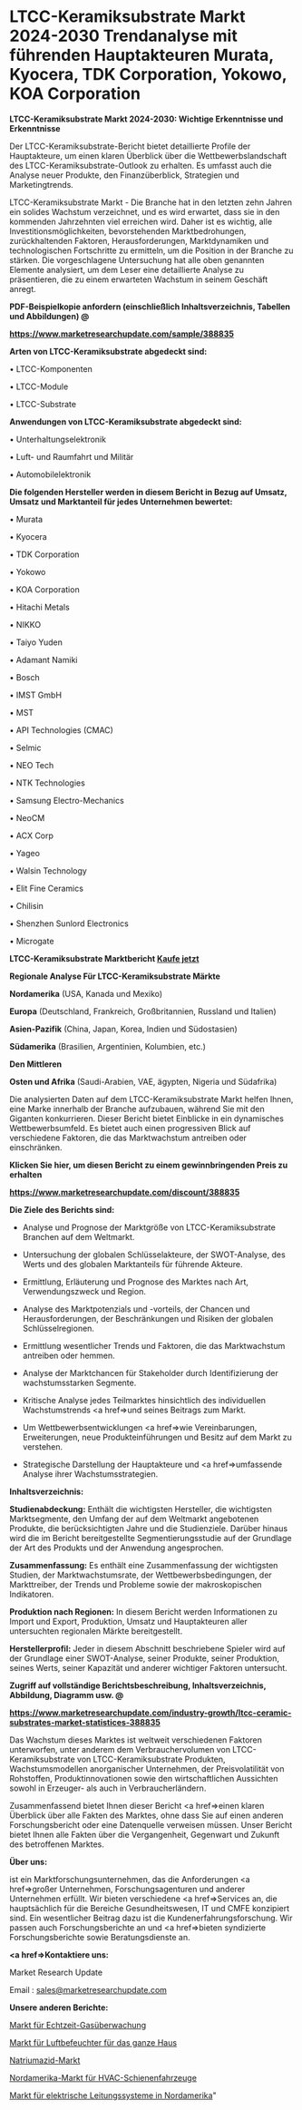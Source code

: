 # LTCC-Keramiksubstrate Markt 2024-2030 Trendanalyse mit führenden Hauptakteuren Murata, Kyocera, TDK Corporation, Yokowo, KOA Corporation

<strong>LTCC-Keramiksubstrate Markt 2024-2030: Wichtige Erkenntnisse und Erkenntnisse</strong>

Der LTCC-Keramiksubstrate-Bericht bietet detaillierte Profile der Hauptakteure, um einen klaren Überblick über die Wettbewerbslandschaft des LTCC-Keramiksubstrate-Outlook zu erhalten. Es umfasst auch die Analyse neuer Produkte, den Finanzüberblick, Strategien und Marketingtrends.

LTCC-Keramiksubstrate Markt - Die Branche hat in den letzten zehn Jahren ein solides Wachstum verzeichnet, und es wird erwartet, dass sie in den kommenden Jahrzehnten viel erreichen wird. Daher ist es wichtig, alle Investitionsmöglichkeiten, bevorstehenden Marktbedrohungen, zurückhaltenden Faktoren, Herausforderungen, Marktdynamiken und technologischen Fortschritte zu ermitteln, um die Position in der Branche zu stärken. Die vorgeschlagene Untersuchung hat alle oben genannten Elemente analysiert, um dem Leser eine detaillierte Analyse zu präsentieren, die zu einem erwarteten Wachstum in seinem Geschäft anregt.



<strong><b>PDF-Beispielkopie anfordern (einschließlich Inhaltsverzeichnis, Tabellen und Abbildungen) @ </b></strong>

<strong><a href=https://www.marketresearchupdate.com/sample/388835>

<strong>https://www.marketresearchupdate.com/sample/388835</u></a></strong></strong>



<strong>Arten von LTCC-Keramiksubstrate abgedeckt sind:</strong>

• LTCC-Komponenten

• LTCC-Module

• LTCC-Substrate



<strong>Anwendungen von LTCC-Keramiksubstrate abgedeckt sind:</strong>

• Unterhaltungselektronik

• Luft- und Raumfahrt und Militär

• Automobilelektronik



<strong>Die folgenden Hersteller werden in diesem Bericht in Bezug auf Umsatz, Umsatz und Marktanteil für jedes Unternehmen bewertet:</strong>

• Murata

• Kyocera

• TDK Corporation

• Yokowo

• KOA Corporation

• Hitachi Metals

• NIKKO

• Taiyo Yuden

• Adamant Namiki

• Bosch

• IMST GmbH

• MST

• API Technologies (CMAC)

• Selmic

• NEO Tech

• NTK Technologies

• Samsung Electro-Mechanics

• NeoCM

• ACX Corp

• Yageo

• Walsin Technology

• Elit Fine Ceramics

• Chilisin

• Shenzhen Sunlord Electronics

• Microgate



<strong>LTCC-Keramiksubstrate Marktbericht <a href=https://www.marketresearchupdate.com/buynow/388835>Kaufe jetzt</a></strong>



<strong>Regionale Analyse Für LTCC-Keramiksubstrate Märkte</strong>



<strong>Nordamerika</strong> (USA, Kanada und Mexiko)



<strong>Europa</strong> (Deutschland, Frankreich, Großbritannien, Russland und Italien)



<strong>Asien-Pazifik</strong> (China, Japan, Korea, Indien und Südostasien)



<strong>Südamerika</strong> (Brasilien, Argentinien, Kolumbien, etc.)



<strong>Den Mittleren</strong> 

<strong>Osten und Afrika</strong> (Saudi-Arabien, VAE, ägypten, Nigeria und Südafrika)

Die analysierten Daten auf dem LTCC-Keramiksubstrate Markt helfen Ihnen, eine Marke innerhalb der Branche aufzubauen, während Sie mit den Giganten konkurrieren. Dieser Bericht bietet Einblicke in ein dynamisches Wettbewerbsumfeld. Es bietet auch einen progressiven Blick auf verschiedene Faktoren, die das Marktwachstum antreiben oder einschränken.



<strong>Klicken Sie hier, um diesen Bericht zu einem gewinnbringenden Preis zu erhalten
</strong>

<strong><a href=https://www.marketresearchupdate.com/discount/388835>https://www.marketresearchupdate.com/discount/388835</b></u></strong></a>



<strong>Die Ziele des Berichts sind:</strong>

- Analyse und Prognose der Marktgröße von LTCC-Keramiksubstrate Branchen auf dem Weltmarkt.

- Untersuchung der globalen Schlüsselakteure, der SWOT-Analyse, des Werts und des globalen Marktanteils für führende Akteure.

- Ermittlung, Erläuterung und Prognose des Marktes nach Art, Verwendungszweck und Region.

- Analyse des Marktpotenzials und -vorteils, der Chancen und Herausforderungen, der Beschränkungen und Risiken der globalen Schlüsselregionen.

- Ermittlung wesentlicher Trends und Faktoren, die das Marktwachstum antreiben oder hemmen.

- Analyse der Marktchancen für Stakeholder durch Identifizierung der wachstumsstarken Segmente.

- Kritische Analyse jedes Teilmarktes hinsichtlich des individuellen Wachstumstrends <a href=>und</a> seines Beitrags zum Markt.

- Um Wettbewerbsentwicklungen <a href=>wie</a> Vereinbarungen, Erweiterungen, neue Produkteinführungen und Besitz auf dem Markt zu verstehen.

- Strategische Darstellung der Hauptakteure und <a href=>umfas</a>sende Analyse ihrer Wachstumsstrategien.



<strong>Inhaltsverzeichnis:</strong>



<strong>Studienabdeckung:</strong> Enthält die wichtigsten Hersteller, die wichtigsten Marktsegmente, den Umfang der auf dem Weltmarkt angebotenen Produkte, die berücksichtigten Jahre und die Studienziele. Darüber hinaus wird die im Bericht bereitgestellte Segmentierungsstudie auf der Grundlage der Art des Produkts und der Anwendung angesprochen.



<strong>Zusammenfassung:</strong> Es enthält eine Zusammenfassung der wichtigsten Studien, der Marktwachstumsrate, der Wettbewerbsbedingungen, der Markttreiber, der Trends und Probleme sowie der makroskopischen Indikatoren.



<strong>Produktion nach Regionen:</strong> In diesem Bericht werden Informationen zu Import und Export, Produktion, Umsatz und Hauptakteuren aller untersuchten regionalen Märkte bereitgestellt.



<strong>Herstellerprofil:</strong> Jeder in diesem Abschnitt beschriebene Spieler wird auf der Grundlage einer SWOT-Analyse, seiner Produkte, seiner Produktion, seines Werts, seiner Kapazität und anderer wichtiger Faktoren untersucht.



<strong><b>Zugriff auf vollständige Berichtsbeschreibung, Inhaltsverzeichnis, Abbildung, Diagramm usw. @ </b></strong>

<strong><a href=https://www.marketresearchupdate.com/industry-growth/ltcc-ceramic-substrates-market-statistices-388835>https://www.marketresearchupdate.com/industry-growth/ltcc-ceramic-substrates-market-statistices-388835</a></strong>

Das Wachstum dieses Marktes ist weltweit verschiedenen Faktoren unterworfen, unter anderem dem Verbrauchervolumen von LTCC-Keramiksubstrate von LTCC-Keramiksubstrate Produkten, Wachstumsmodellen anorganischer Unternehmen, der Preisvolatilität von Rohstoffen, Produktinnovationen sowie den wirtschaftlichen Aussichten sowohl in Erzeuger- als auch in Verbraucherländern.

Zusammenfassend bietet Ihnen dieser Bericht <a href=>einen</a> klaren Überblick über alle Fakten des Marktes, ohne dass Sie auf einen anderen Forschungsbericht oder eine Datenquelle verweisen müssen. Unser Bericht bietet Ihnen alle Fakten über die Vergangenheit, Gegenwart und Zukunft des betroffenen Marktes.



<strong>Über uns:</strong>

 ist ein Marktforschungsunternehmen, das die Anforderungen <a href=>großer</a> Unternehmen, Forschungsagenturen und anderer Unternehmen erfüllt. Wir bieten verschiedene <a href=>Services</a> an, die hauptsächlich für die Bereiche Gesundheitswesen, IT und CMFE konzipiert sind. Ein wesentlicher Beitrag dazu ist die Kundenerfahrungsforschung. Wir passen auch Forschungsberichte an und <a href=>bieten</a> syndizierte Forschungsberichte sowie Beratungsdienste an.



<strong><a href=>Kontaktiere uns:</a></strong>

Market Research Update

Email : sales@marketresearchupdate.com



<strong>Unsere anderen Berichte:</strong>

<a href=https://www.linkedin.com/pulse/real-time-gas-monitoring-market-analyzing-latest>Markt für Echtzeit-Gasüberwachung</a>

<a href=https://www.linkedin.com/pulse/whole-house-humidifier-market-report-2023-top>Markt für Luftbefeuchter für das ganze Haus</a>

<a href=https://www.linkedin.com/pulse/sodium-azide-market-outlooks-2023-size-players>Natriumazid-Markt</a>

<a href=https://www.linkedin.com/pulse/north-america-hvac-railway-vehicles-market-trends>Nordamerika-Markt für HVAC-Schienenfahrzeuge</a>

<a href=https://www.linkedin.com/pulse/north-america-electrical-conduit-systems-market-size>Markt für elektrische Leitungssysteme in Nordamerika</a>"
